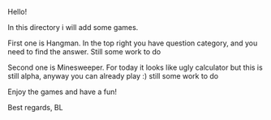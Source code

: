 Hello!

In this directory i will add some games.

First one is Hangman. In the top right you have question category, and you need to find the answer. Still some work to do

Second one is Minesweeper. For today it looks like ugly calculator but this is still alpha, anyway you can already play :) still some work to do 

Enjoy the games and have a fun!

Best regards, 
BL
